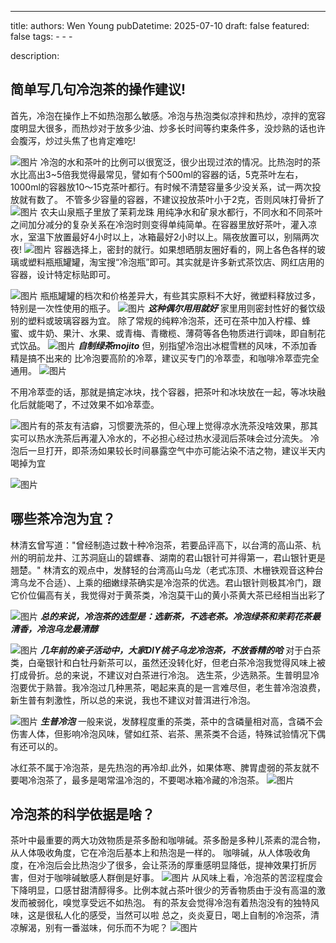 ---
title: 
authors: Wen Young
pubDatetime: 2025-07-10
draft: false
featured: false
tags: 
    - 
    - 
    - 

description: 


## 简单写几句冷泡茶的操作建议!
首先，冷泡在操作上不如热泡那么敏感。冷泡与热泡类似凉拌和热炒，凉拌的宽容度明显大很多，而热炒对于放多少油、炒多长时间等约束条件多，没炒熟的话也许会腹泻，炒过头焦了也肯定难吃!
  
![图片](img/1.jpg)
冷泡的水和茶叶的比例可以很宽泛，很少出现过浓的情况。比热泡时的茶水比高出3~5倍我觉得最常见，譬如有个500ml的容器的话，5克茶叶左右，1000ml的容器放10～15克茶叶都行。有时候不清楚容量多少没关系，试一两次投放就有数了。
不管多少容量的容器，不建议投放茶叶小于2克，否则风味打骨折了
![图片](img/2.jpg)
农夫山泉瓶子里放了茉莉龙珠
用纯净水和矿泉水都行，不同水和不同茶叶之间加分减分的复杂关系在冷泡时则变得单纯简单。在容器里放好茶叶，灌入凉水，室温下放置最好4小时以上，冰箱最好2小时以上。隔夜放置可以，别隔两次夜!
![图片](img/3.jpg)
容器选择上，密封的就行。如果想晒朋友圈好看的，网上各色各样的玻璃或塑料瓶瓶罐罐，淘宝搜“冷泡瓶”即可。其实就是许多新式茶饮店、网红店用的容器，设计特定标贴即可。

![图片](img/4.jpg)
瓶瓶罐罐的档次和价格差异大，有些其实原料不大好，微塑料释放过多，特别是一次性使用的瓶子。
![图片](img/5.jpg)
***这种偶尔用用就好***
家里用则密封性好的餐饮级别的塑料或玻璃容器为宜。
除了常规的纯粹冷泡茶，还可在茶中加入柠檬、蜂蜜、或牛奶、果汁、水果、或青梅、青橄榄、薄荷等各色物质进行调味，即自制花式饮品。
![图片](img/6.jpg)
***自制绿茶mojito***
但，别指望冷泡出冰棍雪糕的风味，不添加香精是搞不出来的
比冷泡要高阶的冷萃，建议买专门的冷萃壶，和咖啡冷萃壶完全通用。
![图片](img/7.jpg)
  
不用冷萃壶的话，那就是搞定冰块，找个容器，把茶叶和冰块放在一起，等冰块融化后就能喝了，不过效果不如冷萃壶。
  
![图片](img/8.jpg)有的茶友有洁癖，习惯要洗茶的，但心理上觉得凉水洗茶没啥效果，那其实可以热水洗茶后再灌入冷水的，不必担心经过热水浸润后茶味会过分流失。
冷泡后一旦打开，即茶汤如果较长时间暴露空气中亦可能沾染不洁之物，建议半天内喝掉为宜
  

![图片](img/9.jpg)
## 哪些茶冷泡为宜？
林清玄曾写道："曾经制造过数十种冷泡茶，若要品评高下，以台湾的高山茶、杭州的明前龙井、江苏洞庭山的碧螺春、湖南的君山银针可并得第一，君山银针更是翘楚。"
林清玄的观点中，发酵轻的台湾高山乌龙（老式冻顶、木栅铁观音这种台湾乌龙不合适）、上乘的细嫩绿茶确实是冷泡茶的优选。君山银针则极其冷门，跟它价位偏高有关，我觉得对于黄茶类，冷泡莫干山的黄小茶黄大茶已经相当出彩了
  
![图片](img/10.jpg)
***总的来说，冷泡茶的选型是：选新茶，不选老茶。冷泡绿茶和茉莉花茶最清香，冷泡乌龙最清醇***
  

![图片](img/11.jpg)
***几年前的亲子活动中，大家DIY桃子乌龙冷泡茶，不放香精的哈***
对于白茶类，白毫银针和白牡丹新茶可以，虽然还没转化好，但老白茶冷泡我觉得风味上被打成骨折。总的来说，不建议对白茶进行冷泡。
选生茶，少选熟茶。生普明显冷泡要优于熟普。我冷泡过几种黑茶，喝起来真的是一言难尽但，老生普冷泡浪费，新生普有刺激性，所以总的来说，我也不建议对普洱进行冷泡。
  

![图片](img/12.jpg)
***生普冷泡***
一般来说，发酵程度重的茶类，茶中的含磷量相对高，含磷不会伤害人体，但影响冷泡风味，譬如红茶、岩茶、黑茶类不合适，特殊试验情况下偶有还可以的。
  

冰红茶不属于冷泡茶，是先热泡的再冷却.此外，如果体寒、脾胃虚弱的茶友就不要喝冷泡茶了，最多是喝常温冷泡的，不要喝冰箱冷藏的冷泡茶。
![图片](img/13.jpg)
## 冷泡茶的科学依据是啥？
茶叶中最重要的两大功效物质是茶多酚和咖啡碱。茶多酚是多种儿茶素的混合物，从人体吸收角度，它在冷泡后基本上和热泡是一样的。
咖啡碱，从人体吸收角度，在冷泡后会比热泡少了很多，会让茶汤的厚重感明显降低，提神效果打折厉害，但对于咖啡碱敏感人群倒是好事。
![图片](img/14.jpg)
从风味上看，冷泡茶的苦涩程度会下降明显，口感甘甜清醇得多。比例本就占茶叶很少的芳香物质由于没有高温的激发而被弱化，嗅觉享受远不如热泡。
有的茶友会觉得冷泡有着热泡没有的独特风味，这是很私人化的感受，当然可以啦
总之，炎炎夏日，喝上自制的冷泡茶，清凉解渴，别有一番滋味，何乐而不为呢？
![图片](img/15.jpg)

